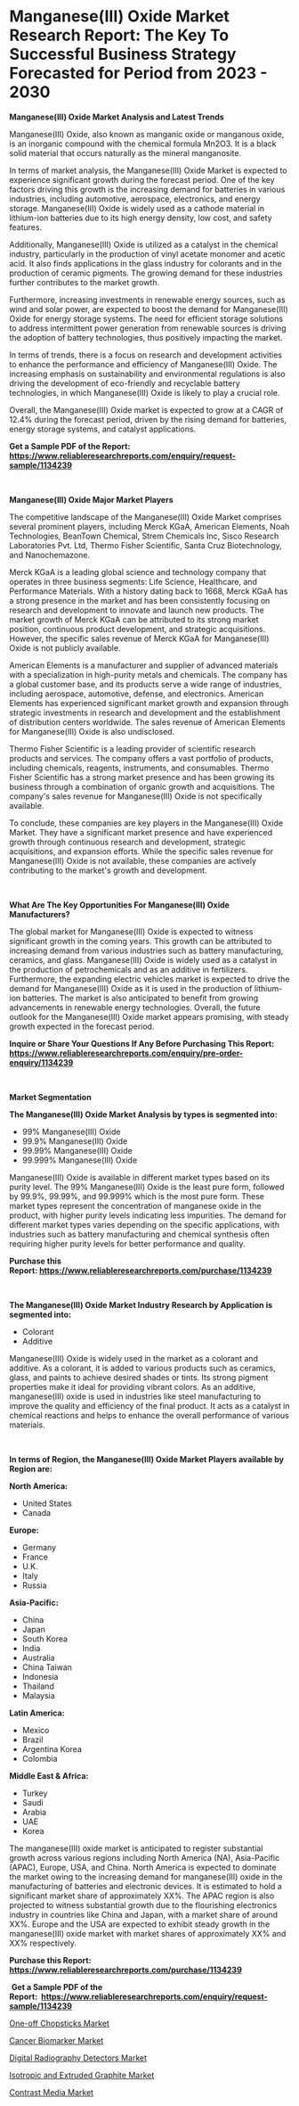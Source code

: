 <p><h1>Manganese(III) Oxide Market Research Report: The Key To Successful Business Strategy Forecasted for Period from 2023 - 2030</h1></p><p><strong>Manganese(III) Oxide Market Analysis and Latest Trends</strong></p>
<p><p>Manganese(III) Oxide, also known as manganic oxide or manganous oxide, is an inorganic compound with the chemical formula Mn2O3. It is a black solid material that occurs naturally as the mineral manganosite.</p><p>In terms of market analysis, the Manganese(III) Oxide Market is expected to experience significant growth during the forecast period. One of the key factors driving this growth is the increasing demand for batteries in various industries, including automotive, aerospace, electronics, and energy storage. Manganese(III) Oxide is widely used as a cathode material in lithium-ion batteries due to its high energy density, low cost, and safety features.</p><p>Additionally, Manganese(III) Oxide is utilized as a catalyst in the chemical industry, particularly in the production of vinyl acetate monomer and acetic acid. It also finds applications in the glass industry for colorants and in the production of ceramic pigments. The growing demand for these industries further contributes to the market growth.</p><p>Furthermore, increasing investments in renewable energy sources, such as wind and solar power, are expected to boost the demand for Manganese(III) Oxide for energy storage systems. The need for efficient storage solutions to address intermittent power generation from renewable sources is driving the adoption of battery technologies, thus positively impacting the market.</p><p>In terms of trends, there is a focus on research and development activities to enhance the performance and efficiency of Manganese(III) Oxide. The increasing emphasis on sustainability and environmental regulations is also driving the development of eco-friendly and recyclable battery technologies, in which Manganese(III) Oxide is likely to play a crucial role.</p><p>Overall, the Manganese(III) Oxide market is expected to grow at a CAGR of 12.4% during the forecast period, driven by the rising demand for batteries, energy storage systems, and catalyst applications.</p></p>
<p><strong>Get a Sample PDF of the Report:&nbsp; <a href="https://www.reliableresearchreports.com/enquiry/request-sample/1134239">https://www.reliableresearchreports.com/enquiry/request-sample/1134239</a></strong></p>
<p>&nbsp;</p>
<p><strong>Manganese(III) Oxide Major Market Players</strong></p>
<p><p>The competitive landscape of the Manganese(III) Oxide Market comprises several prominent players, including Merck KGaA, American Elements, Noah Technologies, BeanTown Chemical, Strem Chemicals Inc, Sisco Research Laboratories Pvt. Ltd, Thermo Fisher Scientific, Santa Cruz Biotechnology, and Nanochemazone.</p><p>Merck KGaA is a leading global science and technology company that operates in three business segments: Life Science, Healthcare, and Performance Materials. With a history dating back to 1668, Merck KGaA has a strong presence in the market and has been consistently focusing on research and development to innovate and launch new products. The market growth of Merck KGaA can be attributed to its strong market position, continuous product development, and strategic acquisitions. However, the specific sales revenue of Merck KGaA for Manganese(III) Oxide is not publicly available.</p><p>American Elements is a manufacturer and supplier of advanced materials with a specialization in high-purity metals and chemicals. The company has a global customer base, and its products serve a wide range of industries, including aerospace, automotive, defense, and electronics. American Elements has experienced significant market growth and expansion through strategic investments in research and development and the establishment of distribution centers worldwide. The sales revenue of American Elements for Manganese(III) Oxide is also undisclosed.</p><p>Thermo Fisher Scientific is a leading provider of scientific research products and services. The company offers a vast portfolio of products, including chemicals, reagents, instruments, and consumables. Thermo Fisher Scientific has a strong market presence and has been growing its business through a combination of organic growth and acquisitions. The company's sales revenue for Manganese(III) Oxide is not specifically available.</p><p>To conclude, these companies are key players in the Manganese(III) Oxide Market. They have a significant market presence and have experienced growth through continuous research and development, strategic acquisitions, and expansion efforts. While the specific sales revenue for Manganese(III) Oxide is not available, these companies are actively contributing to the market's growth and development.</p></p>
<p>&nbsp;</p>
<p><strong>What Are The Key Opportunities For Manganese(III) Oxide Manufacturers?</strong></p>
<p><p>The global market for Manganese(III) Oxide is expected to witness significant growth in the coming years. This growth can be attributed to increasing demand from various industries such as battery manufacturing, ceramics, and glass. Manganese(III) Oxide is widely used as a catalyst in the production of petrochemicals and as an additive in fertilizers. Furthermore, the expanding electric vehicles market is expected to drive the demand for Manganese(III) Oxide as it is used in the production of lithium-ion batteries. The market is also anticipated to benefit from growing advancements in renewable energy technologies. Overall, the future outlook for the Manganese(III) Oxide market appears promising, with steady growth expected in the forecast period.</p></p>
<p><strong>Inquire or Share Your Questions If Any Before Purchasing This Report: <a href="https://www.reliableresearchreports.com/enquiry/pre-order-enquiry/1134239">https://www.reliableresearchreports.com/enquiry/pre-order-enquiry/1134239</a></strong></p>
<p>&nbsp;</p>
<p><strong>Market Segmentation</strong></p>
<p><strong>The Manganese(III) Oxide Market Analysis by types is segmented into:</strong></p>
<p><ul><li>99% Manganese(III) Oxide</li><li>99.9% Manganese(III) Oxide</li><li>99.99% Manganese(III) Oxide</li><li>99.999% Manganese(III) Oxide</li></ul></p>
<p><p>Manganese(III) Oxide is available in different market types based on its purity level. The 99% Manganese(III) Oxide is the least pure form, followed by 99.9%, 99.99%, and 99.999% which is the most pure form. These market types represent the concentration of manganese oxide in the product, with higher purity levels indicating less impurities. The demand for different market types varies depending on the specific applications, with industries such as battery manufacturing and chemical synthesis often requiring higher purity levels for better performance and quality.</p></p>
<p><strong>Purchase this Report:&nbsp;<a href="https://www.reliableresearchreports.com/purchase/1134239">https://www.reliableresearchreports.com/purchase/1134239</a></strong></p>
<p>&nbsp;</p>
<p><strong>The Manganese(III) Oxide Market Industry Research by Application is segmented into:</strong></p>
<p><ul><li>Colorant</li><li>Additive</li></ul></p>
<p><p>Manganese(III) Oxide is widely used in the market as a colorant and additive. As a colorant, it is added to various products such as ceramics, glass, and paints to achieve desired shades or tints. Its strong pigment properties make it ideal for providing vibrant colors. As an additive, manganese(III) oxide is used in industries like steel manufacturing to improve the quality and efficiency of the final product. It acts as a catalyst in chemical reactions and helps to enhance the overall performance of various materials.</p></p>
<p>&nbsp;</p>
<p><strong>In terms of Region, the Manganese(III) Oxide Market Players available by Region are:</strong></p>
<p>
    <p> <strong> North America: </strong>
        <ul>
            <li>United States</li>
            <li>Canada</li>
        </ul>
        </p> 
    <p> <strong> Europe: </strong>
        <ul>
            <li>Germany</li>
            <li>France</li>
            <li>U.K.</li>
            <li>Italy</li>
            <li>Russia</li>
        </ul>
        </p> 
    <p> <strong> Asia-Pacific: </strong>
        <ul>
            <li>China</li>
            <li>Japan</li>
            <li>South Korea</li>
            <li>India</li>
            <li>Australia</li>
            <li>China Taiwan</li>
            <li>Indonesia</li>
            <li>Thailand</li>
            <li>Malaysia</li>
        </ul>
        </p> 
    <p> <strong> Latin America: </strong>
        <ul>
            <li>Mexico</li>
            <li>Brazil</li>
            <li>Argentina Korea</li>
            <li>Colombia</li>
        </ul>
        </p> 
    <p> <strong> Middle East & Africa: </strong>
        <ul>
            <li>Turkey</li>
            <li>Saudi</li>
            <li>Arabia</li>
            <li>UAE</li>
            <li>Korea</li>
        </ul>
    </p>
    </p>
<p><p>The manganese(III) oxide market is anticipated to register substantial growth across various regions including North America (NA), Asia-Pacific (APAC), Europe, USA, and China. North America is expected to dominate the market owing to the increasing demand for manganese(III) oxide in the manufacturing of batteries and electronic devices. It is estimated to hold a significant market share of approximately XX%. The APAC region is also projected to witness substantial growth due to the flourishing electronics industry in countries like China and Japan, with a market share of around XX%. Europe and the USA are expected to exhibit steady growth in the manganese(III) oxide market with market shares of approximately XX% and XX% respectively.</p></p>
<p><strong>Purchase this Report: <a href="https://www.reliableresearchreports.com/purchase/1134239">https://www.reliableresearchreports.com/purchase/1134239</a></strong></p>
<p>&nbsp;<strong>Get a Sample PDF of the Report:&nbsp;&nbsp;<a href="https://www.reliableresearchreports.com/enquiry/request-sample/1134239">https://www.reliableresearchreports.com/enquiry/request-sample/1134239</a></strong></p>
<p><strong></strong></p>
<p><p><a href="https://medium.com/@sureshrainarp23/one-off-chopsticks-market-insight-market-trends-growth-forecasted-from-2023-to-2030-08bf3931920d">One-off Chopsticks Market</a></p><p><a href="https://www.linkedin.com/pulse/cancer-biomarker-market-research-report-unlocks-analysis-financial-ljhje/">Cancer Biomarker Market</a></p><p><a href="https://www.linkedin.com/pulse/digital-radiography-detectors-market-size-2023-2030-global-zsjue/">Digital Radiography Detectors Market</a></p><p><a href="https://medium.com/@robinsinghrp23/isotropic-and-extruded-graphite-market-outlook-industry-overview-and-forecast-2023-to-2030-ce12288af7f1">Isotropic and Extruded Graphite Market</a></p><p><a href="https://www.linkedin.com/pulse/contrast-media-market-challenges-opportunities-growth-drivers-fdj1e/">Contrast Media Market</a></p></p>